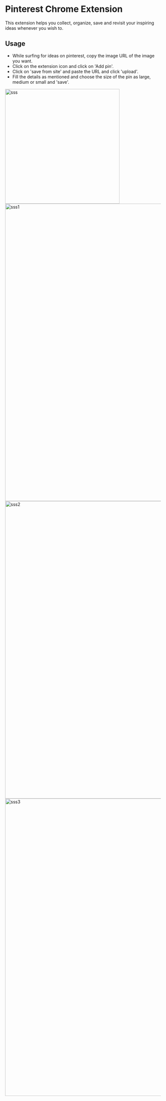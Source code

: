 # **Pinterest Chrome Extension**

This extension helps you collect, organize, save and revisit your inspiring ideas whenever you wish to.

## **Usage**
* While surfing for ideas on pinterest, copy the image URL of the image you want.
* Click on the extension icon and click on 'Add pin'.
* Click on 'save from site' and paste the URL and click 'upload'.
* Fill the details as mentioned and choose the size of the pin as large, medium or small and 'save'.

<img width="370" alt="sss" src="https://user-images.githubusercontent.com/81632252/157450185-3162a4f6-d946-468b-9919-20dc1625de7b.png">

<img width="960" alt="sss1" src="https://user-images.githubusercontent.com/81632252/157449463-d3a55c78-3b96-49ac-a01c-bd176537ccab.png">

<img width="960" alt="sss2" src="https://user-images.githubusercontent.com/81632252/157437735-f0b3bedf-cbf8-4b37-9669-28b73ebe93b0.png">

<img width="960" alt="sss3" src="https://user-images.githubusercontent.com/81632252/157437817-2ca6a6a6-628d-4bd5-983e-1fa8f70141a9.png">

